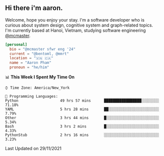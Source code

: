 <h2><b>Hi there i'm aaron. </b></h2>

Welcome, hope you enjoy your stay. I'm a software developer who is curious about system design, cognitive system and graph-related topics. I'm currently based at Hanoi, Vietnam, studying software engineering [@mcmaster](https://www.mcmaster.ca/).

```toml
[personal]
  bio = "@mcmaster sfwr eng '24"
  current = "@bentoml, @mmrt"
  location = "🇻🇳 🇨🇦"
  name = "Aaron Pham"
  pronoun = "he/him"
```
<!--<img src="https://github-readme-stats.vercel.app/api?username=aarnphm&show_icons=true&count_private=true&theme=dark" height="170"/>-->
<!--<img src="https://github-readme-stats.vercel.app/api/top-langs/?username=aarnphm&layout=compact&hide=css&theme=dark" height="170" />-->

<!--START_SECTION:waka-->
📊 **This Week I Spent My Time On** 

```text
⌚︎ Time Zone: America/New_York

💬 Programming Languages: 
Python                   49 hrs 57 mins      █████████████████░░░░░░░░   71.18% 
YAML                     5 hrs 28 mins       ██░░░░░░░░░░░░░░░░░░░░░░░   7.79% 
Other                    3 hrs 44 mins       █░░░░░░░░░░░░░░░░░░░░░░░░   5.34% 
Bash                     3 hrs 2 mins        █░░░░░░░░░░░░░░░░░░░░░░░░   4.33% 
PythonStub               2 hrs 16 mins       ░░░░░░░░░░░░░░░░░░░░░░░░░   3.23%

```


 Last Updated on 29/11/2021
<!--END_SECTION:waka-->
